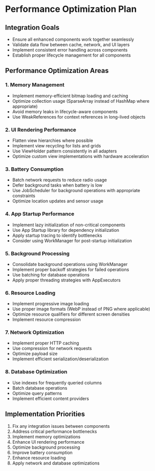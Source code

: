 # Performance Optimization Plan

## Integration Goals
- Ensure all enhanced components work together seamlessly
- Validate data flow between cache, network, and UI layers
- Implement consistent error handling across components
- Establish proper lifecycle management for all components

## Performance Optimization Areas

### 1. Memory Management
- Implement memory-efficient bitmap loading and caching
- Optimize collection usage (SparseArray instead of HashMap where appropriate)
- Avoid memory leaks in lifecycle-aware components
- Use WeakReferences for context references in long-lived objects

### 2. UI Rendering Performance
- Flatten view hierarchies where possible
- Implement view recycling for lists and grids
- Use ViewHolder pattern consistently in all adapters
- Optimize custom view implementations with hardware acceleration

### 3. Battery Consumption
- Batch network requests to reduce radio usage
- Defer background tasks when battery is low
- Use JobScheduler for background operations with appropriate constraints
- Optimize location updates and sensor usage

### 4. App Startup Performance
- Implement lazy initialization of non-critical components
- Use App Startup library for dependency initialization
- Apply startup tracing to identify bottlenecks
- Consider using WorkManager for post-startup initialization

### 5. Background Processing
- Consolidate background operations using WorkManager
- Implement proper backoff strategies for failed operations
- Use batching for database operations
- Apply proper threading strategies with AppExecutors

### 6. Resource Loading
- Implement progressive image loading
- Use proper image formats (WebP instead of PNG where applicable)
- Optimize resource qualifiers for different screen densities
- Implement resource compression

### 7. Network Optimization
- Implement proper HTTP caching
- Use compression for network requests
- Optimize payload size
- Implement efficient serialization/deserialization

### 8. Database Optimization
- Use indexes for frequently queried columns
- Batch database operations
- Optimize query patterns
- Implement efficient content providers

## Implementation Priorities
1. Fix any integration issues between components
2. Address critical performance bottlenecks
3. Implement memory optimizations
4. Enhance UI rendering performance
5. Optimize background processing
6. Improve battery consumption
7. Enhance resource loading
8. Apply network and database optimizations